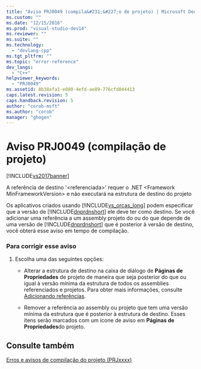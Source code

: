 ```yaml
---
title: "Aviso PRJ0049 (compila&#231;&#227;o de projeto) | Microsoft Docs"
ms.custom: ""
ms.date: "12/15/2016"
ms.prod: "visual-studio-dev14"
ms.reviewer: ""
ms.suite: ""
ms.technology: 
  - "devlang-cpp"
ms.tgt_pltfrm: ""
ms.topic: "error-reference"
dev_langs: 
  - "C++"
helpviewer_keywords: 
  - "PRJ0049"
ms.assetid: 8b38afa1-e080-4efd-ae89-776cfd044413
caps.latest.revision: 5
caps.handback.revision: 5
author: "corob-msft"
ms.author: "corob"
manager: "ghogen"
---
```

# Aviso PRJ0049 (compila&#231;&#227;o de projeto)
[!INCLUDE[vs2017banner](../../assembler/inline/includes/vs2017banner.md)]

A referência de destino '\<referenciada\>' requer o .NET \<Framework MinFrameworkVersion\> e não executará na estrutura de destino do projeto  
  
 Os aplicativos criados usando [!INCLUDE[vs_orcas_long](../../atl/reference/includes/vs_orcas_long_md.md)] podem especificar que a versão de [!INCLUDE[dnprdnshort](../Token/dnprdnshort_md.md)] ele deve ter como destino.  Se você adicionar uma referência a um assembly projeto do ou do que depende de uma versão de [!INCLUDE[dnprdnshort](../Token/dnprdnshort_md.md)] que é posterior à versão de destino, você obterá esse aviso em tempo de compilação.  
  
### Para corrigir esse aviso  
  
1.  Escolha uma das seguintes opções:  
  
    -   Alterar a estrutura de destino na caixa de diálogo de **Páginas de Propriedades** de projeto de maneira que seja posterior do que ou igual à versão mínima da estrutura de todos os assemblies referenciados e projetos.  Para obter mais informações, consulte [Adicionando referências](../../ide/adding-references-in-visual-cpp-projects.md).  
  
    -   Remover a referência ao assembly ou projeto que tem uma versão mínima da estrutura que é posterior à estrutura de destino.  Esses itens serão marcados com um ícone de aviso em **Páginas de Propriedades**do projeto.  
  
## Consulte também  
 [Erros e avisos de compilação do projeto \(PRJxxxx\)](../../error-messages/tool-errors/project-build-errors-and-warnings-prjxxxx.md)